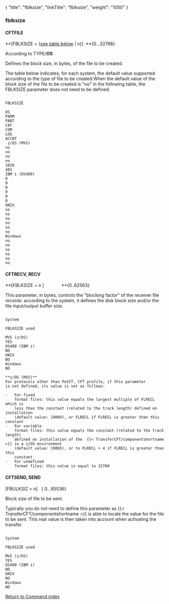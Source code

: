{
    "title": "fblksize",
    "linkTitle": "fblksize",
    "weight": "1050"
}<span id="fblksize"></span>

### fblksize

<span id="fblksize_CFTFILE"></span>

#### CFTFILE

**\[FBLKSIZE = {<u>see
table below</u> | n}\]  **{0...32768}

According to TYPE/**OS**

Defines the block size, in bytes, of the file to be created.

The table below indicates, for each system, the default value supported
according to the type of file to be created.When the default
value of the block size of the file to be created is "no" in the following table, the
FBLKSIZE parameter does not need to be defined.

```

FBLKSIZE

OS 
PARM 
PART 
CAT 
COM 
LOG 
ACCNT 
 z/OS (MVS)
no 
no 
no 
no 
1028
482 
IBM i (OS400) 
0 
0 
0 
0 
0 
0 
UNIX 
no 
no 
no 
no 
no 
no 
Windows
no 
no 
no 
no 
no 
no 
```

#### CFTRECV, RECV

**\[FBLKSIZE = n \]              **{0..62563}

This parameter, in bytes, controls the "blocking factor" of
the receiver file records: according to the system, it defines the disk
block size and/or the file input/output buffer size.

```

System

FBLKSIZE used

MVS (z/OS)
YES 
OS400 (IBM i)
NO 
UNIX 
NO 
Windows
NO 
```
```
**z/OS (MVS)** 
For protocols other than PeSIT, CFT profile, if this parameter
is not defined, its value is set as follows: 

-   For fixed
    format files: this value equals the largest multiple of FLRECL which is
    less than the constant (related to the track length) defined on installation
    (default value: 19069), or FLRECL if FLRECL is greater than this constant
-   For variable
    format files: this value equals the constant (related to the track length)
    defined on installation of the  {{< TransferCFT/componentshortname >}} in a z/OS environment
    (default value: 19065), or to FLRECL + 4 if FLRECL is greater than this
    constant
-   For undefined
    format files: this value is equal to 32760

```
<span id="fblksize_CFTSEND"></span>

#### CFTSEND, SEND

\[FBULKSIZ = n\]   {
0...65536}

Block size of file to be sent.

Typically you do not need to define this parameter as  {{< TransferCFT/componentshortname  >}} is
able to locate the value for the file to be sent. This real value is then
taken into account when activating the transfer.

```

System 

FBLKSIZE used 

MVS (z/OS)
YES 
OS400 (IBM i)
NO 
UNIX 
NO 
Windows 
NO 
```

[Return to Command index](../../)
